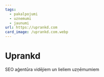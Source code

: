 ```yaml
---
tags:
  - pakalpojumi
  - uznemumi
  - jaunumi
url: https://uprankd.com
card_image: /uprankd.com.webp
---
```


# Uprankd

SEO aģentūra vidējiem un lieliem uzņēmumiem
